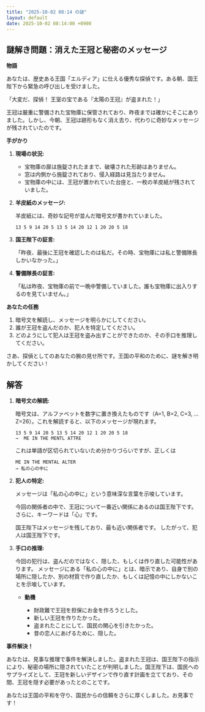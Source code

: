 ```yaml
---
title: "2025-10-02 08:14 の謎"
layout: default
date: 2025-10-02 08:14:00 +0900
---
```

## 謎解き問題：消えた王冠と秘密のメッセージ

**物語**

あなたは、歴史ある王国「エルディア」に仕える優秀な探偵です。ある朝、国王陛下から緊急の呼び出しを受けました。

「大変だ、探偵！ 王室の宝である『太陽の王冠』が盗まれた！」

王冠は厳重に警備された宝物庫に保管されており、昨夜までは確かにそこにありました。しかし、今朝、王冠は跡形もなく消え去り、代わりに奇妙なメッセージが残されていたのです。

**手がかり**

1.  **現場の状況:**
    *   宝物庫の扉は施錠されたままで、破壊された形跡はありません。
    *   窓は内側から施錠されており、侵入経路は見当たりません。
    *   宝物庫の中には、王冠が置かれていた台座と、一枚の羊皮紙が残されていました。

2.  **羊皮紙のメッセージ:**

    羊皮紙には、奇妙な記号が並んだ暗号文が書かれていました。

    ```
    13 5 9 14 20 5 13 5 14 20 12 1 20 20 5 18
    ```

3.  **国王陛下の証言:**

    「昨夜、最後に王冠を確認したのは私だ。その時、宝物庫には私と警備隊長しかいなかった。」

4.  **警備隊長の証言:**

    「私は昨夜、宝物庫の前で一晩中警備していました。誰も宝物庫に出入りするのを見ていません。」

**あなたの任務**

1.  暗号文を解読し、メッセージを明らかにしてください。
2.  誰が王冠を盗んだのか、犯人を特定してください。
3.  どのようにして犯人は王冠を盗み出すことができたのか、その手口を推理してください。

さあ、探偵としてのあなたの腕の見せ所です。王国の平和のために、謎を解き明かしてください！

## 解答

1.  **暗号文の解読:**

    暗号文は、アルファベットを数字に置き換えたものです（A=1, B=2, C=3, ... Z=26）。これを解読すると、以下のメッセージが現れます。

    ```
    13 5 9 14 20 5 13 5 14 20 12 1 20 20 5 18
    →  ME IN THE MENTL ATTRE
    ```

    これは単語が区切られていないため分かりづらいですが、正しくは
    ```
    ME IN THE MENTAL ALTER
    → 私の心の中に
    ```

2.  **犯人の特定:**

    メッセージは「私の心の中に」という意味深な言葉を示唆しています。

    今回の関係者の中で、王冠について一番近い関係にあるのは国王陛下です。
    さらに、キーワードは「心」です。

    国王陛下はメッセージを残しており、最も近い関係者です。
    したがって、犯人は国王陛下です。

3.  **手口の推理:**

    今回の犯行は、盗んだのではなく、隠した、もしくは作り直した可能性があります。
    メッセージにある「私の心の中に」とは、暗示であり、自身で別の場所に隠したか、別の材質で作り直したか、もしくは記憶の中にしかないことを示唆しています。

    * **動機**

        * 財政難で王冠を担保にお金を作ろうとした。
        * 新しい王冠を作りたかった。
        * 盗まれたことにして、国民の関心を引きたかった。
        * 昔の恋人にあげるために、隠した。

**事件解決！**

あなたは、見事な推理で事件を解決しました。盗まれた王冠は、国王陛下の指示により、秘密の場所に隠されていたことが判明しました。国王陛下は、国民へのサプライズとして、王冠を新しいデザインで作り直す計画を立てており、その間、王冠を隠す必要があったとのことです。

あなたは王国の平和を守り、国民からの信頼をさらに厚くしました。お見事です！

